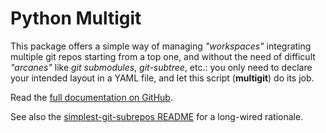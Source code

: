 # Python Multigit<a name="top"></a>

This package offers a simple way of managing *"workspaces"* integrating multiple git repos starting from a top one, and without the need of difficult *"arcanes"* like *git submodules*, *git-subtree*, etc.: you only need to declare your intended layout in a YAML file, and let this script (**multigit**) do its job.

Read the [full documentation on GitHub](https://github.com/jmnavarrol/python-multigit#readme).

See also the [simplest-git-subrepos README](https://github.com/jmnavarrol/simplest-git-subrepos#readme) for a long-wired rationale.

